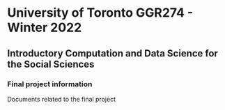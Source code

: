 # University of Toronto GGR274 - Winter 2022

## Introductory Computation and Data Science for the Social Sciences 

### Final project information

Documents related to the final project

